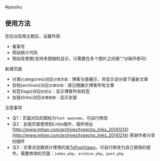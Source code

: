 #jianshu

使用方法
----

在后台启用主题后，设置外观

 - 备案号
 - 网站统计代码
 - 网站背景图(支持多图随机显示，只需要在多个图片之间用“,”分隔开即可)

新建页面

 - 分类(categories)对应`分类页面`：博客分类展示，并显示该分类下最新文章
 - 存档(archives)对应`文章存档`：按日期展示博客所有文章
 - 标签(tags)对应`标签云`：显示博客所有标签
 - 友链(links)对应`友情链接`：显示友链

注意事项

 - 注1：页面对应的图标为`font awesome`，可自行修改
 - 注2：友链页面使用到Links插件，插件地址[http://www.imhan.com/archives/typecho_links_20141214](http://www.imhan.com/archives/typecho_links_20141214)
感谢作者分享的插件
 - 注3：文章浏览数统计使用的是[TePostViews](http://lixianhua.com/typecho_viewsnum_plugin.html)，可自行修改为自己使用的插件。需要修改的页面：`index.php`，`archive.php`，`post.php`